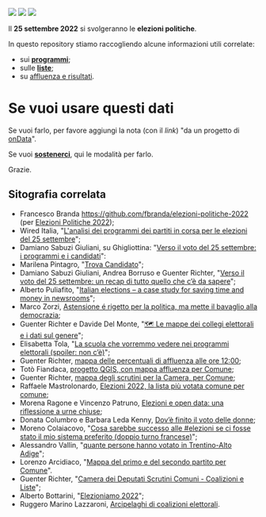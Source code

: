 <a href="https://ondata.it/dona/"><img src="https://img.shields.io/badge/%F0%9F%92%AA-Sostienici-success"/></a> <a href="https://ondata.it/"><img src="https://img.shields.io/badge/by-onData-%232e85d1"/></a> <a href="https://www.datibenecomune.it/"><img src="https://img.shields.io/badge/%F0%9F%99%8F-%23datiBeneComune-%23cc3232"/></a>

Il **25 settembre 2022** si svolgeranno le **elezioni politiche**.

In questo repository stiamo raccogliendo alcune informazioni utili correlate:

- sui [**programmi**](programmi/README.md);
- sulle [**liste**](liste/README.md);
- su [affluenza e risultati](affluenza-risultati/README.md).

# Se vuoi usare questi dati

Se vuoi farlo, per favore aggiungi la nota (con il *link*) "da un progetto di [onData](https://github.com/ondata/elezioni-politiche-2022)".

Se vuoi [**sostenerci**](https://ondata.it/dona/), qui le modalità per farlo.

Grazie.


## Sitografia correlata

- Francesco Branda https://github.com/fbranda/elezioni-politiche-2022 (per [Elezioni Politiche 2022](https://elezionipolitiche2022.tk/));
- Wired Italia, "[L'analisi dei programmi dei partiti in corsa per le elezioni del 25 settembre](https://www.wired.it/article/elezioni-2022-programmi-partiti-analisi/)";
- Damiano Sabuzi Giuliani, su Ghigliottina: "[Verso il voto del 25 settembre: i programmi e i candidati](https://www.ghigliottina.info/2022/09/08/voto-25-settembre-programmi-candidati/)":
- Marilena Pintagro, "[Trova Candidato](https://trovacandidato2022.surge.sh/)";
- Damiano Sabuzi Giuliani, Andrea Borruso e Guenter Richter, "[Verso il voto del 25 settembre: un recap di tutto quello che c’è da sapere](https://www.ghigliottina.info/2022/09/15/verso-il-voto-del-25-settembre-recap/)";
- Alberto Puliafito, "[Italian elections – a case study for saving time and money in newsrooms](https://thefix.media/2022/9/19/italian-elections-a-case-of-study-for-saving-time-and-money-in-newsrooms)";
- Marco Zorzi, [Astensione é rigetto per la politica, ma mette il bavaglio alla democrazia](https://www.altovicentinonline.it/sotto-la-lente/astensione-e-rigetto-per-la-politica-ma-mette-il-bavaglio-alla-democrazia/);
- Guenter Richter e Davide Del Monte, "[🗺️ Le mappe dei collegi elettorali e i dati sul genere](https://www.ondata.it/le-mappe-dei-collegi-elettorali-e-i-dati-sul-genere/)";
- Elisabetta Tola, "[La scuola che vorremmo vedere nei programmi elettorali (spoiler: non c’è)](https://www.valigiablu.it/scuola-programmi-elezioni-2022/)";
- Guenter Richter, [mappa delle percentuali di affluenza alle ore 12:00](https://gjrichter.github.io/pages/Elezioni_Politiche_2022_affluenza/index.html);
- Totò Fiandaca, [progetto QGIS, con mappa affluenza per Comune](https://t.me/pigrecoinfinito/848);
- Guenter Richter, [mappa degli scrutini per la Camera, per Comune](https://gjrichter.github.io/pages/Elezioni_Politiche_2022_scrutini/index_comuni_extended.html);
- Raffaele Mastrolonardo, [Elezioni 2022, la lista più votata comune per comune](https://public.flourish.studio/visualisation/11321338/);
- Morena Ragone e Vincenzo Patruno, [Elezioni e open data: una riflessione a urne chiuse](https://www.forumpa.it/open-government/open-data/elezioni-e-open-data-una-riflessione-a-urne-chiuse/);
- Donata Columbro e Barbara Leda Kenny, [Dov’è finito il voto delle donne](https://www.essenziale.it/notizie/donata-columbro/2022/09/29/voto-delle-donne);
- Moreno Colaiacovo, "[Cosa sarebbe successo alle #elezioni se ci fosse stato il mio sistema preferito (doppio turno francese)](https://twitter.com/emmecola/status/1576505968937951233)";
- Alessandro Vallin, "[quante persone hanno votato in Trentino-Alto Adige](https://twitter.com/aluollin/status/1575958494355693568)";
- Lorenzo Arcidiaco, "[Mappa del primo e del secondo  partito per Comune](https://twitter.com/LArcidiaco/status/1575902947044601857)".
- Guenter Richter, "[Camera dei Deputati Scrutini Comuni - Coalizioni e Liste](https://gjrichter.github.io/pages/Elezioni_Politiche_2022_scrutini/index_comuni_extended_coalizioni.html)";
- Alberto Bottarini, "[Elezioniamo 2022](http://elezioniamo.albertobottarini.com)";
- Ruggero Marino Lazzaroni, [Arcipelaghi di coalizioni elettorali](https://twitter.com/ruggsea/status/1579199226432880640).
